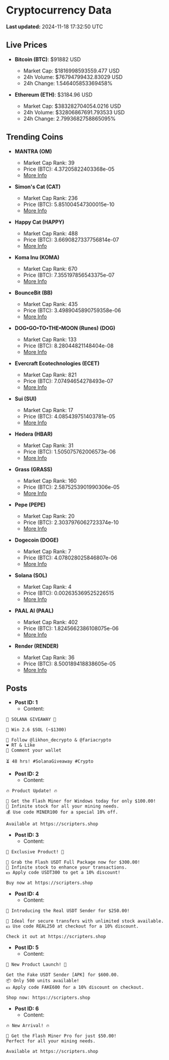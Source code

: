 # Cryptocurrency Data

**Last updated:** 2024-11-18 17:32:50 UTC

## Live Prices
- **Bitcoin (BTC)**: $91882 USD
  - Market Cap: $1816998593559.477 USD
  - 24h Volume: $76794799432.83029 USD
  - 24h Change: 1.546405853369458%

- **Ethereum (ETH)**: $3184.96 USD
  - Market Cap: $383282704054.0216 USD
  - 24h Volume: $32806867691.793533 USD
  - 24h Change: 2.7993682758865095%

## Trending Coins
- **MANTRA (OM)**
  - Market Cap Rank: 39
  - Price (BTC): 4.37205822403368e-05
  - [More Info](https://www.coingecko.com/en/coins/mantra)

- **Simon's Cat (CAT)**
  - Market Cap Rank: 236
  - Price (BTC): 5.851004547300015e-10
  - [More Info](https://www.coingecko.com/en/coins/simons-cat)

- **Happy Cat (HAPPY)**
  - Market Cap Rank: 488
  - Price (BTC): 3.6690827337756814e-07
  - [More Info](https://www.coingecko.com/en/coins/happycat)

- **Koma Inu (KOMA)**
  - Market Cap Rank: 670
  - Price (BTC): 7.355197856543375e-07
  - [More Info](https://www.coingecko.com/en/coins/koma-inu)

- **BounceBit (BB)**
  - Market Cap Rank: 435
  - Price (BTC): 3.4989045890759358e-06
  - [More Info](https://www.coingecko.com/en/coins/bouncebit)

- **DOG•GO•TO•THE•MOON (Runes) (DOG)**
  - Market Cap Rank: 133
  - Price (BTC): 8.28044821148404e-08
  - [More Info](https://www.coingecko.com/en/coins/dog-go-to-the-moon-runes-2)

- **Evercraft Ecotechnologies (ECET)**
  - Market Cap Rank: 821
  - Price (BTC): 7.07494654278493e-07
  - [More Info](https://www.coingecko.com/en/coins/evercraft-ecotechnologies)

- **Sui (SUI)**
  - Market Cap Rank: 17
  - Price (BTC): 4.085439751403781e-05
  - [More Info](https://www.coingecko.com/en/coins/sui)

- **Hedera (HBAR)**
  - Market Cap Rank: 31
  - Price (BTC): 1.505075762006573e-06
  - [More Info](https://www.coingecko.com/en/coins/hedera)

- **Grass (GRASS)**
  - Market Cap Rank: 160
  - Price (BTC): 2.5875253901990306e-05
  - [More Info](https://www.coingecko.com/en/coins/grass)

- **Pepe (PEPE)**
  - Market Cap Rank: 20
  - Price (BTC): 2.3037976062723374e-10
  - [More Info](https://www.coingecko.com/en/coins/pepe)

- **Dogecoin (DOGE)**
  - Market Cap Rank: 7
  - Price (BTC): 4.078028025846807e-06
  - [More Info](https://www.coingecko.com/en/coins/dogecoin)

- **Solana (SOL)**
  - Market Cap Rank: 4
  - Price (BTC): 0.002635369525226515
  - [More Info](https://www.coingecko.com/en/coins/solana)

- **PAAL AI (PAAL)**
  - Market Cap Rank: 402
  - Price (BTC): 1.8245662386108075e-06
  - [More Info](https://www.coingecko.com/en/coins/paal-ai)

- **Render (RENDER)**
  - Market Cap Rank: 36
  - Price (BTC): 8.500189418838605e-05
  - [More Info](https://www.coingecko.com/en/coins/render)

## Posts
- **Post ID: 1**
  - Content:
```
🚀 SOLANA GIVEAWAY 🚀

🎁 Win 2.6 $SOL (~$1300)

🤝 Follow @likhon_decrypto & @fariacrypto
❤️ RT & Like
💬 Comment your wallet

⏳ 48 hrs! #SolanaGiveaway #Crypto
```

- **Post ID: 2**
  - Content:
```
🔥 Product Update! 🔥

🚀 Get the Flash Miner for Windows today for only $100.00!
🔋 Infinite stock for all your mining needs.
💰 Use code MINER100 for a special 10% off.

Available at https://scripters.shop
```

- **Post ID: 3**
  - Content:
```
🎁 Exclusive Product! 🎁

💸 Grab the Flash USDT Full Package now for $300.00!
🎉 Infinite stock to enhance your transactions.
💵 Apply code USDT300 to get a 10% discount!

Buy now at https://scripters.shop
```

- **Post ID: 4**
  - Content:
```
💎 Introducing the Real USDT Sender for $250.00!

💼 Ideal for secure transfers with unlimited stock available.
💵 Use code REAL250 at checkout for a 10% discount.

Check it out at https://scripters.shop
```

- **Post ID: 5**
  - Content:
```
🚀 New Product Launch! 🚀

Get the Fake USDT Sender [APK] for $600.00.
📦 Only 500 units available!
💵 Apply code FAKE600 for a 10% discount on checkout.

Shop now: https://scripters.shop
```

- **Post ID: 6**
  - Content:
```
🔥 New Arrival! 🔥

💸 Get the Flash Miner Pro for just $50.00!
Perfect for all your mining needs.

Available at https://scripters.shop
```

